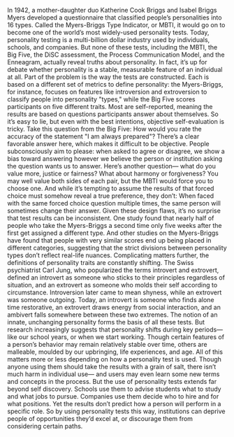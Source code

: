 In 1942, a mother-daughter duo Katherine Cook Briggs and Isabel Briggs Myers developed a questionnaire that classified people’s personalities into 16 types. Called the Myers-Briggs Type Indicator, or MBTI, it would go on to become one of the world’s  most widely-used personality tests. Today, personality testing  is a multi-billion dollar industry used by individuals, schools, and companies. But none of these tests, including  the MBTI, the Big Five, the DiSC assessment,  the Process Communication Model, and the Enneagram, actually reveal truths about personality. In fact, it’s up for debate  whether personality is a stable, measurable feature  of an individual at all. Part of the problem is the way the tests are constructed. Each is based on a different set  of metrics to define personality: the Myers-Briggs, for instance, focuses on features like introversion  and extroversion to classify people into personality "types," while the Big Five scores participants on five different traits. Most are self-reported, meaning the results are based on questions participants answer about themselves. So it’s easy to lie, but even with  the best intentions, objective self-evaluation is tricky. Take this question from the Big Five: How would you rate the accuracy of the statement "I am always prepared"? There’s a clear favorable answer here, which makes it difficult to be objective. People subconsciously aim to please: when asked to agree or disagree, we show a bias toward answering however we believe  the person or institution asking the question wants us to answer. Here’s another question— what do you value more,  justice or fairness? What about harmony or forgiveness? You may well value both sides  of each pair, but the MBTI would force  you to choose one. And while it’s tempting to assume  the results of that forced choice must somehow reveal a true preference, they don’t: When faced with the same forced choice question multiple times, the same person will sometimes change their answer. Given these design flaws, it’s no surprise that test results can be inconsistent. One study found that nearly half of people who take the Myers-Briggs a second time only five weeks after the first get assigned a different type. And other studies on the Myers-Briggs have found that people with very similar scores end up being placed  in different categories, suggesting that the strict divisions between personality types don’t reflect real-life nuances. Complicating matters further, the definitions of personality traits  are constantly shifting. The Swiss psychiatrist Carl Jung, who popularized the terms introvert and extrovert, defined an introvert as someone who sticks to their principles regardless of situation, and an extrovert as someone who molds their self according to circumstance. Introversion later came to mean shyness, while an extrovert was someone outgoing. Today, an introvert is someone who finds alone time restorative, an extrovert draws energy  from social interaction, and an ambivert falls somewhere between these two extremes. The notion of an innate,  unchanging personality forms the basis of all these tests. But research increasingly suggests that personality shifts during key periods— like our school years, or when we start working. Though certain features  of a person’s behavior may remain relatively stable over time, others are malleable, moulded by our upbringing, life experiences, and age. All of this matters more or less depending on how a personality test is used. Though anyone using them should take the results with a grain of salt, there isn’t much harm in individual use— and users may even learn some  new terms and concepts in the process. But the use of personality tests extends far beyond self discovery. Schools use them to advise students what to study and what jobs to pursue. Companies use them decide who to hire and for what positions. Yet the results don’t predict how a person will perform in a specific role. So by using personality tests this way, institutions can deprive people  of opportunities they’d excel at, or discourage them from considering  certain paths. 
